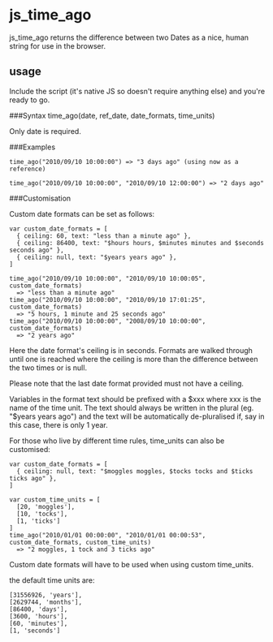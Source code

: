 js_time_ago
===========

js_time_ago returns the difference between two Dates as a nice, human string for use in the browser.


usage
-----

Include the script (it's native JS so doesn't require anything else) and you're ready to go.

###Syntax
    time_ago(date, ref_date, date_formats, time_units)
  
Only date is required.

###Examples

    time_ago("2010/09/10 10:00:00") => "3 days ago" (using now as a reference)
  
    time_ago("2010/09/10 10:00:00", "2010/09/10 12:00:00") => "2 days ago"

###Customisation

Custom date formats can be set as follows:

    var custom_date_formats = [
      { ceiling: 60, text: "less than a minute ago" },
      { ceiling: 86400, text: "$hours hours, $minutes minutes and $seconds seconds ago" },
      { ceiling: null, text: "$years years ago" },
    ]
    
    time_ago("2010/09/10 10:00:00", "2010/09/10 10:00:05", custom_date_formats) 
      => "less than a minute ago"
    time_ago("2010/09/10 10:00:00", "2010/09/10 17:01:25", custom_date_formats) 
      => "5 hours, 1 minute and 25 seconds ago"
    time_ago("2010/09/10 10:00:00", "2008/09/10 10:00:00", custom_date_formats) 
      => "2 years ago"

Here the date format's ceiling is in seconds. Formats are walked through until one is reached where the ceiling is more than the difference between the two times or is null.

Please note that the last date format provided must not have a ceiling.

Variables in the format text should be prefixed with a $xxx where xxx is the name of the time unit. The text should always be written in the plural (eg. "$years years ago") and the text will be automatically de-pluralised if, say in this case, there is only 1 year.


For those who live by different time rules, time_units can also be customised:
  
    var custom_date_formats = [
      { ceiling: null, text: "$moggles moggles, $tocks tocks and $ticks ticks ago" },
    ]
  
    var custom_time_units = [
      [20, 'moggles'],
      [10, 'tocks'],
      [1, 'ticks']
    ]
    time_ago("2010/01/01 00:00:00", "2010/01/01 00:00:53", custom_date_formats, custom_time_units) 
      => "2 moggles, 1 tock and 3 ticks ago"
    
Custom date formats will have to be used when using custom time_units.

the default time units are:

    [31556926, 'years'],
    [2629744, 'months'],
    [86400, 'days'],
    [3600, 'hours'],
    [60, 'minutes'],
    [1, 'seconds']
    